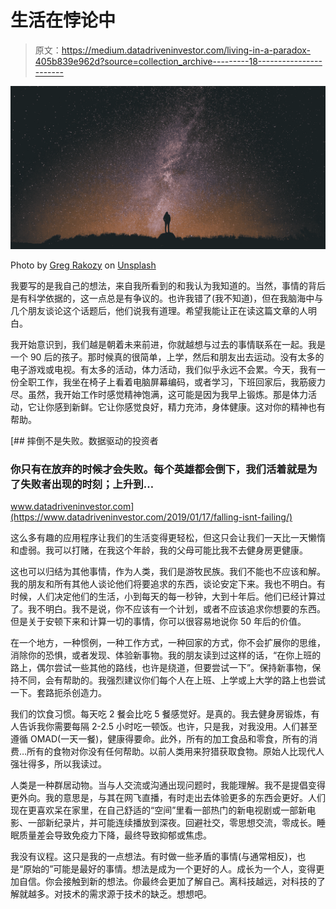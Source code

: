 # 生活在悖论中

> 原文：<https://medium.datadriveninvestor.com/living-in-a-paradox-405b839e962d?source=collection_archive---------18----------------------->

![](img/ffd1318f9537dc4547f42a0555f78c72.png)

Photo by [Greg Rakozy](https://unsplash.com/@grakozy?utm_source=medium&utm_medium=referral) on [Unsplash](https://unsplash.com?utm_source=medium&utm_medium=referral)

我要写的是我自己的想法，来自我所看到的和我认为我知道的。当然，事情的背后是有科学依据的，这一点总是有争议的。也许我错了(我不知道)，但在我脑海中与几个朋友谈论这个话题后，他们说我有道理。希望我能让正在读这篇文章的人明白。

我开始意识到，我们越是朝着未来前进，你就越想与过去的事情联系在一起。我是一个 90 后的孩子。那时候真的很简单，上学，然后和朋友出去运动。没有太多的电子游戏或电视。有太多的活动，体力活动，我们似乎永远不会累。今天，我有一份全职工作，我坐在椅子上看着电脑屏幕编码，或者学习，下班回家后，我筋疲力尽。虽然，我开始工作时感觉精神饱满，这可能是因为我早上锻炼。那是体力活动，它让你感到新鲜。它让你感觉良好，精力充沛，身体健康。这对你的精神也有帮助。

[](https://www.datadriveninvestor.com/2019/01/17/falling-isnt-failing/) [## 摔倒不是失败。数据驱动的投资者

### 你只有在放弃的时候才会失败。每个英雄都会倒下，我们活着就是为了失败者出现的时刻；上升到…

www.datadriveninvestor.com](https://www.datadriveninvestor.com/2019/01/17/falling-isnt-failing/) 

这么多有趣的应用程序让我们的生活变得更轻松，但这只会让我们一天比一天懒惰和虚弱。我可以打赌，在我这个年龄，我的父母可能比我不去健身房更健康。

这也可以归结为其他事情，作为人类，我们是游牧民族。我们不能也不应该和解。我的朋友和所有其他人谈论他们将要追求的东西，谈论安定下来。我也不明白。有时候，人们决定他们的生活，小到每天的每一秒钟，大到十年后。他们已经计算过了。我不明白。我不是说，你不应该有一个计划，或者不应该追求你想要的东西。但是关于安顿下来和计算一切的事情，你可以很容易地说你 50 年后的价值。

在一个地方，一种惯例，一种工作方式，一种回家的方式，你不会扩展你的思维，消除你的恐惧，或者发现、体验新事物。我的朋友读到过这样的话，“在你上班的路上，偶尔尝试一些其他的路线，也许是绕道，但要尝试一下”。保持新事物，保持不同，会有帮助的。我强烈建议你们每个人在上班、上学或上大学的路上也尝试一下。套路扼杀创造力。

我们的饮食习惯。每天吃 2 餐会比吃 5 餐感觉好。是真的。我去健身房锻炼，有人告诉我你需要每隔 2-2.5 小时吃一顿饭。也许，只是我，对我没用。人们甚至遵循 OMAD(一天一餐)，健康得要命。此外，所有的加工食品和零食，所有的消费…所有的食物对你没有任何帮助。以前人类用来狩猎获取食物。原始人比现代人强壮得多，所以我读过。

人类是一种群居动物。当与人交流或沟通出现问题时，我能理解。我不是提倡变得更外向。我的意思是，与其在网飞直播，有时走出去体验更多的东西会更好。人们现在更喜欢呆在家里，在自己舒适的“空间”里看一部热门的新电视剧或一部新电影、一部新纪录片，并可能连续播放到深夜。回避社交，零思想交流，零成长。睡眠质量差会导致免疫力下降，最终导致抑郁或焦虑。

我没有议程。这只是我的一点想法。有时做一些矛盾的事情(与通常相反)，也是“原始的”可能是最好的事情。想法是成为一个更好的人。成长为一个人，变得更加自信。你会接触到新的想法。你最终会更加了解自己。离科技越远，对科技的了解就越多。对技术的需求源于技术的缺乏。想想吧。